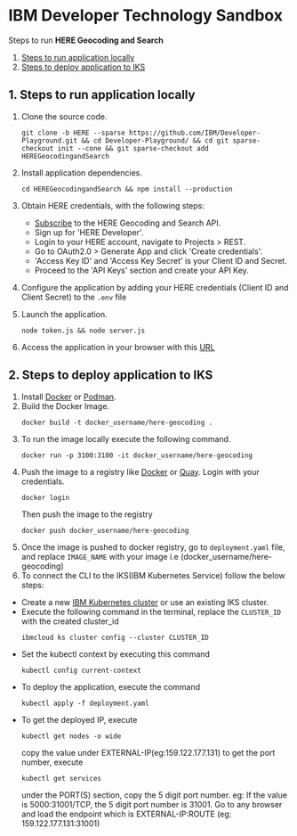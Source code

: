 # IBM Developer Technology Sandbox

Steps to run **HERE Geocoding and Search**
1. [Steps to run application locally](#1-steps-to-run-application-locally)
2. [Steps to deploy application to IKS](#2-steps-to-deploy-application-to-iks)

## 1. Steps to run application locally

1. Clone the source code.
    ``` 
    git clone -b HERE --sparse https://github.com/IBM/Developer-Playground.git && cd Developer-Playground/ && cd git sparse-checkout init --cone && git sparse-checkout add HEREGeocodingandSearch
    ```
3. Install application dependencies.
    ```
    cd HEREGeocodingandSearch && npm install --production
    ```
4. Obtain HERE credentials, with the following steps:
    * [Subscribe](https://developer.here.com/sign-up?create=Freemium-Basic&keepState=true&step=account) to the HERE Geocoding and Search API.
    * Sign up for 'HERE Developer'.
    * Login to your HERE account, navigate to Projects > REST.
    * Go to OAuth2.0 > Generate App and click 'Create credentials'.
    * 'Access Key ID' and 'Access Key Secret' is your Client ID and Secret.
    * Proceed to the 'API Keys' section and create your API Key.

5. Configure the application by adding your HERE credentials (Client ID and Client Secret) to the `.env` file
6. Launch the application.
    ```
    node token.js && node server.js
    ```
7. Access the application in your browser with this [URL](http://localhost:3100/)



## 2. Steps to deploy application to IKS

1. Install [Docker](https://docs.docker.com/get-docker/) or [Podman](https://podman.io/getting-started/installation).
2. Build the Docker Image. 
    ```
    docker build -t docker_username/here-geocoding .
    ```
3. To run the image locally execute the following command.
    ```
    docker run -p 3100:3100 -it docker_username/here-geocoding
    ```
4. Push the image to a registry like [Docker](https://hub.docker.com) or [Quay](quay.io). Login with your credentials.
    ```
    docker login
    ```
    Then push the image to the registry
    ```
    docker push docker_username/here-geocoding
    ```
5. Once the image is pushed to docker registry, go to `deployment.yaml` file, and replace `IMAGE_NAME` with your image i.e (docker_username/here-geocoding)
6. To connect the CLI to the IKS(IBM Kubernetes Service) follow the below steps:
* Create a new [IBM Kubernetes cluster](https://cloud.ibm.com/kubernetes/catalog/create) or use an existing IKS cluster.
* Execute the following command in the terminal, replace the `CLUSTER_ID` with the created cluster_id
    ```
    ibmcloud ks cluster config --cluster CLUSTER_ID
    ```
* Set the kubectl context by executing this command 
    ```
    kubectl config current-context
    ```
* To deploy the application, execute the command 
    ```
    kubectl apply -f deployment.yaml
    ```
* To get the deployed IP, execute 
    ```
    kubectl get nodes -o wide
    ```
    copy the value under EXTERNAL-IP(eg:159.122.177.131)
    to get the port number, execute 
    ```
    kubectl get services
    ```
    under the PORT(S) section, copy the 5 digit port number. eg: If the value is 5000:31001/TCP, the 5 digit port number is 31001. Go to any browser and load the endpoint which is EXTERNAL-IP:ROUTE (eg: 159.122.177.131:31001)

